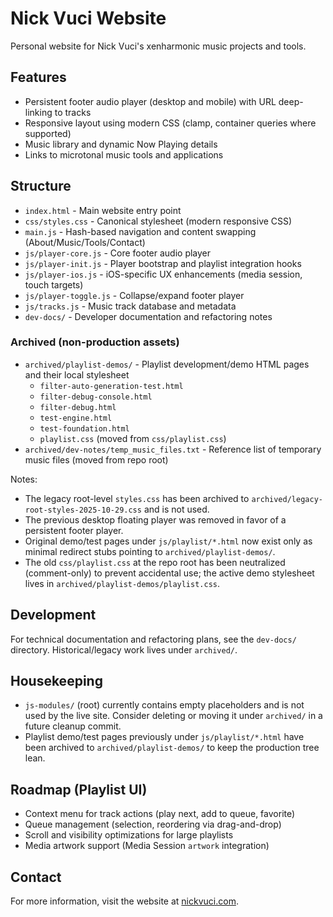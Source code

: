 # Nick Vuci Website

Personal website for Nick Vuci's xenharmonic music projects and tools.

## Features

- Persistent footer audio player (desktop and mobile) with URL deep-linking to tracks
- Responsive layout using modern CSS (clamp, container queries where supported)
- Music library and dynamic Now Playing details
- Links to microtonal music tools and applications

## Structure

- `index.html` - Main website entry point
- `css/styles.css` - Canonical stylesheet (modern responsive CSS)
- `main.js` - Hash-based navigation and content swapping (About/Music/Tools/Contact)
- `js/player-core.js` - Core footer audio player
- `js/player-init.js` - Player bootstrap and playlist integration hooks
- `js/player-ios.js` - iOS-specific UX enhancements (media session, touch targets)
- `js/player-toggle.js` - Collapse/expand footer player
- `js/tracks.js` - Music track database and metadata
- `dev-docs/` - Developer documentation and refactoring notes

### Archived (non-production assets)

- `archived/playlist-demos/` - Playlist development/demo HTML pages and their local stylesheet
	- `filter-auto-generation-test.html`
	- `filter-debug-console.html`
	- `filter-debug.html`
	- `test-engine.html`
	- `test-foundation.html`
	- `playlist.css` (moved from `css/playlist.css`)
- `archived/dev-notes/temp_music_files.txt` - Reference list of temporary music files (moved from repo root)

Notes:
- The legacy root-level `styles.css` has been archived to `archived/legacy-root-styles-2025-10-29.css` and is not used.
- The previous desktop floating player was removed in favor of a persistent footer player.
 - Original demo/test pages under `js/playlist/*.html` now exist only as minimal redirect stubs pointing to `archived/playlist-demos/`.
 - The old `css/playlist.css` at the repo root has been neutralized (comment-only) to prevent accidental use; the active demo stylesheet lives in `archived/playlist-demos/playlist.css`.

## Development

For technical documentation and refactoring plans, see the `dev-docs/` directory. Historical/legacy work lives under `archived/`.

## Housekeeping

- `js-modules/` (root) currently contains empty placeholders and is not used by the live site. Consider deleting or moving it under `archived/` in a future cleanup commit.
- Playlist demo/test pages previously under `js/playlist/*.html` have been archived to `archived/playlist-demos/` to keep the production tree lean.

## Roadmap (Playlist UI)

- Context menu for track actions (play next, add to queue, favorite)
- Queue management (selection, reordering via drag-and-drop)
- Scroll and visibility optimizations for large playlists
- Media artwork support (Media Session `artwork` integration)

## Contact

For more information, visit the website at [nickvuci.com](https://nickvuci.com).
